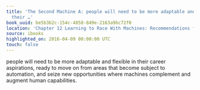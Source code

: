 ```yaml
---
title: 'The Second Machine A: people will need to be more adaptable and flexible in
  their …'
book_uuid: be5b3b2c-154c-4858-849e-2163a9bc72f0
location: 'Chapter 12 Learning to Race With Machines: Recommendations for Individuals'
source: ibooks
highlighted_on: 2016-04-09 00:00:00 UTC
touch: false
---
```


people will need to be more adaptable and flexible in their career aspirations, ready to move on from areas that become subject to automation, and seize new opportunities where machines complement and augment human capabilities.